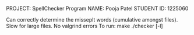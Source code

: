 PROJECT: SpellChecker Program
NAME: Pooja Patel
STUDENT ID: 1225060


Can correctly determine the misseplt words (cumulative amongst files).
Slow for large files.
No valgrind errors
To run:
make
./checker [-l]
